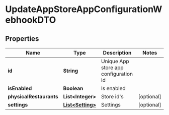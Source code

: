 
# UpdateAppStoreAppConfigurationWebhookDTO

## Properties
Name | Type | Description | Notes
------------ | ------------- | ------------- | -------------
**id** | **String** | Unique App store app configuration id | 
**isEnabled** | **Boolean** | Is enabled | 
**physicalRestaurants** | **List&lt;Integer&gt;** | Store id&#39;s |  [optional]
**settings** | [**List&lt;Setting&gt;**](Setting.md) | Settings |  [optional]



